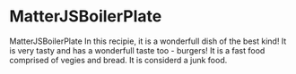 # MatterJSBoilerPlate
MatterJSBoilerPlate
In this recipie, it is a wonderfull dish of the best kind! It is very tasty and has a wonderfull taste too - burgers!
It is a fast food comprised of vegies and bread. It is considerd a junk food. 